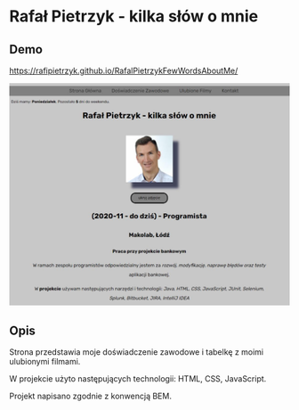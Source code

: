 # Rafał Pietrzyk - kilka słów o mnie

## Demo

https://rafipietrzyk.github.io/RafalPietrzykFewWordsAboutMe/

![screen projektu](images/screenWebsite.jpg)

## Opis

Strona przedstawia moje doświadczenie zawodowe i tabelkę z moimi ulubionymi filmami.

W projekcie użyto następujących technologii: HTML, CSS, JavaScript.

Projekt napisano zgodnie z konwencją BEM.